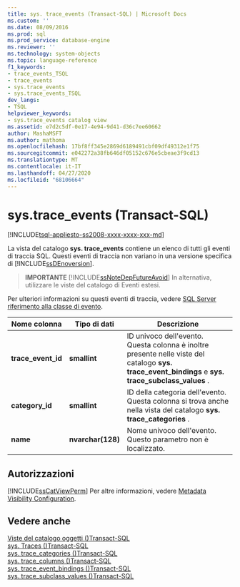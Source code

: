 ```yaml
---
title: sys. trace_events (Transact-SQL) | Microsoft Docs
ms.custom: ''
ms.date: 08/09/2016
ms.prod: sql
ms.prod_service: database-engine
ms.reviewer: ''
ms.technology: system-objects
ms.topic: language-reference
f1_keywords:
- trace_events_TSQL
- trace_events
- sys.trace_events
- sys.trace_events_TSQL
dev_langs:
- TSQL
helpviewer_keywords:
- sys.trace_events catalog view
ms.assetid: e7d2c5df-0e17-4e94-9d41-d36c7ee60662
author: MashaMSFT
ms.author: mathoma
ms.openlocfilehash: 17bf8ff345e2869d6189491cbf09df49312e1f75
ms.sourcegitcommit: e042272a38fb646df05152c676e5cbeae3f9cd13
ms.translationtype: MT
ms.contentlocale: it-IT
ms.lasthandoff: 04/27/2020
ms.locfileid: "68106664"
---
```

# <a name="systrace_events-transact-sql"></a>sys.trace_events (Transact-SQL)
[!INCLUDE[tsql-appliesto-ss2008-xxxx-xxxx-xxx-md](../../includes/tsql-appliesto-ss2008-xxxx-xxxx-xxx-md.md)]

  La vista del catalogo **sys. trace_events** contiene un elenco di tutti gli eventi di traccia SQL. Questi eventi di traccia non variano in una versione specifica di [!INCLUDE[ssDEnoversion](../../includes/ssdenoversion-md.md)].  
  
> **IMPORTANTE** [!INCLUDE[ssNoteDepFutureAvoid](../../includes/ssnotedepfutureavoid-md.md)] In alternativa, utilizzare le viste del catalogo di Eventi estesi.  
  
 Per ulteriori informazioni su questi eventi di traccia, vedere [SQL Server riferimento alla classe di evento](../../relational-databases/event-classes/sql-server-event-class-reference.md).  
  
  
|Nome colonna|Tipo di dati|Descrizione|  
|-----------------|---------------|-----------------|  
|**trace_event_id**|**smallint**|ID univoco dell'evento. Questa colonna è inoltre presente nelle viste del catalogo **sys. trace_event_bindings** e **sys. trace_subclass_values** .|  
|**category_id**|**smallint**|ID della categoria dell'evento. Questa colonna si trova anche nella vista del catalogo **sys. trace_categories** .|  
|**name**|**nvarchar(128)**|Nome univoco dell'evento. Questo parametro non è localizzato.|  
  
## <a name="permissions"></a>Autorizzazioni  
 [!INCLUDE[ssCatViewPerm](../../includes/sscatviewperm-md.md)] Per altre informazioni, vedere [Metadata Visibility Configuration](../../relational-databases/security/metadata-visibility-configuration.md).  
  
## <a name="see-also"></a>Vedere anche  
 [Viste del catalogo oggetti &#40;&#41;Transact-SQL](../../relational-databases/system-catalog-views/object-catalog-views-transact-sql.md)   
 [sys. Traces &#40;&#41;Transact-SQL](../../relational-databases/system-catalog-views/sys-traces-transact-sql.md)   
 [sys. trace_categories &#40;&#41;Transact-SQL](../../relational-databases/system-catalog-views/sys-trace-categories-transact-sql.md)   
 [sys. trace_columns &#40;&#41;Transact-SQL](../../relational-databases/system-catalog-views/sys-trace-columns-transact-sql.md)   
 [sys. trace_event_bindings &#40;&#41;Transact-SQL](../../relational-databases/system-catalog-views/sys-trace-event-bindings-transact-sql.md)   
 [sys. trace_subclass_values &#40;&#41;Transact-SQL](../../relational-databases/system-catalog-views/sys-trace-subclass-values-transact-sql.md)  
  
  
